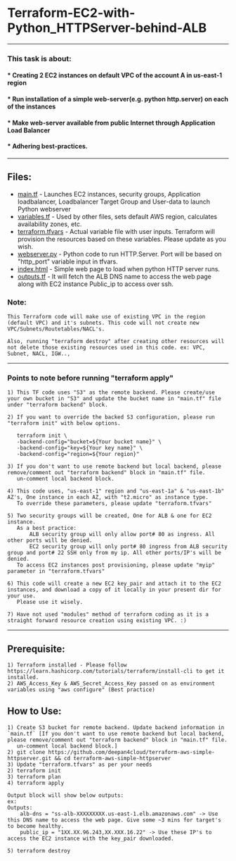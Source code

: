 # **Terraform-EC2-with-Python_HTTPServer-behind-ALB**

***
### **This task is about:**
#### * Creating 2 EC2 instances on default VPC of the account A in us-east-1 region
#### * Run installation of a simple web-server(e.g. python http.server) on each of the instances
#### * Make web-server available from public Internet through Application Load Balancer
#### * Adhering best-practices.
***
## **Files:**

* [main.tf](https://github.com/deepan4cloud/terraform-aws-simple-httpserver/blob/master/main.tf) - Launches EC2 instances, security groups, Application loadbalancer, Loadbalancer Target Group and User-data to launch Python webserver
* [variables.tf](https://github.com/deepan4cloud/terraform-aws-simple-httpserver/blob/master/variables.tf) - Used by other files, sets default AWS region, calculates availability zones, etc.
* [terraform.tfvars](https://github.com/deepan4cloud/terraform-aws-simple-httpserver/blob/master/terraform.tfvars) - Actual variable file with user inputs. Terraform will provision the resources based on these variables. Please update as you wish.
* [webserver.py](webserver.py) - Python code to run HTTP.Server. Port will be based on "http_port" variable input in tfvars.
* [index.html](https://github.com/deepan4cloud/terraform-aws-simple-httpserver/blob/master/index.html) - Simple web page to load when python HTTP server runs.
* [outputs.tf](https://github.com/deepan4cloud/terraform-aws-simple-httpserver/blob/master/outputs.tf) - It will fetch the ALB DNS name to access the web page along with EC2 instance Public_ip to access over ssh.

### Note: 

    This Terraform code will make use of existing VPC in the region (default VPC) and it's subnets. This code will not create new VPC/Subnets/Routetables/NACL's.

    Also, running "terraform destroy" after creating other resources will not delete those existing resources used in this code. ex: VPC, Subnet, NACL, IGW..,

***
### Points to note before running "terraform apply"

    1) This TF code uses "S3" as the remote backend. Please create/use your own bucket in "S3" and update the bucket name in "main.tf" file under "terraform backend" block.

    2) If you want to override the backed S3 configuration, please run "terraform init" with below options.

       terraform init \
       -backend-config="bucket=${Your bucket name}" \
       -backend-config="key=${Your key name}" \
       -backend-config="region=${Your region}"

    3) If you don't want to use remote backend but local backend, please remove/comment out "terraform backend" block in "main.tf" file.
       un-comment local backend block.

    4) This code uses, "us-east-1" region and "us-east-1a" & "us-east-1b" AZ's, One instance in each AZ, with "t2.micro" as instance type.
       To override these parameters, please update "terraform.tfvars"

    5) Two security groups will be created, One for ALB & one for EC2 instance.
       As a best practice:
           ALB security group will only allow port# 80 as ingress. All other ports will be denied. 
           EC2 security group will only port# 80 ingress from ALB security group and port# 22 SSH only from my ip. All other ports/IP's will be denied.
       To access EC2 instances post provisioning, please update "myip" parameter in "terraform.tfvars"

    6) This code will create a new EC2 key_pair and attach it to the EC2 instances, and download a copy of it locally in your present dir for your use.
       Please use it wisely.

    7) Have not used "modules" method of terraform coding as it is a straight forward resource creation using existing VPC. :)

***
## Prerequisite:

    1) Terraform installed - Please follow https://learn.hashicorp.com/tutorials/terraform/install-cli to get it installed.
    2) AWS_Access_Key & AWS_Secret_Access_Key passed on as environment variables using "aws configure" (Best practice)

## How to Use:

    1) Create S3 bucket for remote backend. Update backend information in `main.tf` [If you don't want to use remote backend but local backend, please remove/comment out "terraform backend" block in "main.tf" file.
       un-comment local backend block.]
    2) git clone https://github.com/deepan4cloud/terraform-aws-simple-httpserver.git && cd terraform-aws-simple-httpserver
    3) Update "terraform.tfvars" as per your needs
    2) terraform init
    3) terraform plan
    4) terraform apply

    Output block will show below outputs:
    ex:
    Outputs:
        alb-dns = "ss-alb-XXXXXXXXX.us-east-1.elb.amazonaws.com" -> Use this DNS name to access the web page. Give some ~3 mins for target's to become healthy.
        public_ip = "1XX.XX.96.243,XX.XXX.16.22" -> Use these IP's to access the EC2 instance with the key_pair downloaded.
        
    5) terraform destroy
